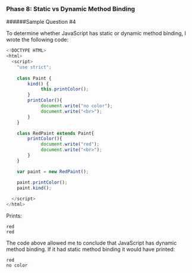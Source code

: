 ### Phase 8: Static vs Dynamic Method Binding
######Sample Question #4

To determine whether JavaScript has static or dynamic method binding, I wrote the following code:

```js 
<!DOCTYPE HTML>
<html>
  <script>
    "use strict";
    
    class Paint {
        kind() {
             this.printColor();
        }
        printColor(){
             document.write("no color");
             document.write("<br>");
        }
    }

    class RedPaint extends Paint{
        printColor(){
             document.write("red");
             document.write("<br>");
        }
    }

    var paint = new RedPaint();

    paint.printColor();
    paint.kind();
    
  </script>
</html>

```

Prints:
	
	red
	red

The code above allowed me to conclude that JavaScript has dynamic method 
binding. If it had static method binding it would have printed:
	 
	red
	no color